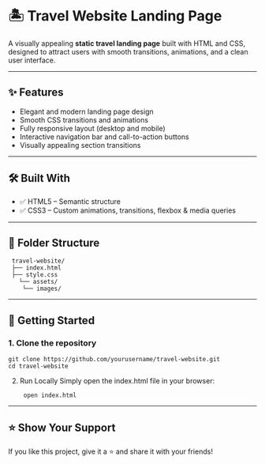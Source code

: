 # 🏝️ Travel Website Landing Page

A visually appealing **static travel landing page** built with HTML and CSS, designed to attract users with smooth transitions, animations, and a clean user interface.

---
 

## ✨ Features

- Elegant and modern landing page design
- Smooth CSS transitions and animations
- Fully responsive layout (desktop and mobile)
- Interactive navigation bar and call-to-action buttons
- Visually appealing section transitions

---

## 🛠️ Built With

- ✅ HTML5 – Semantic structure
- ✅ CSS3 – Custom animations, transitions, flexbox & media queries

---

## 📁 Folder Structure
     travel-website/
     ├── index.html
     ├── style.css
       └── assets/
        └── images/



---

## 🚀 Getting Started

### 1. Clone the repository

    
    git clone https://github.com/yourusername/travel-website.git
    cd travel-website
2. Run Locally
Simply open the index.html file in your browser:

        open index.html

---

## ⭐ Show Your Support
If you like this project, give it a ⭐ and share it with your friends!

